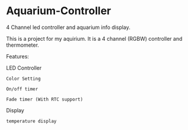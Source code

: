 # Aquarium-Controller
4 Channel led controller and aquarium info display.

This is a project for my aquirium. It is a 4 channel (RGBW) controller and thermometer.

Features:
  
  LED Controller
    
    Color Setting
    
    On/off timer
    
    Fade timer (With RTC support)
    
  Display
    
    temperature display
